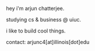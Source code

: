 hey i'm arjun chatterjee.

studying cs & business @ uiuc.

i like to build cool things.

contact: arjunc4[at]illinois[dot]edu 

<!---
lehendo/lehendo is a ✨ special ✨ repository because its `README.md` (this file) appears on your GitHub profile.
You can click the Preview link to take a look at your changes.
--->
